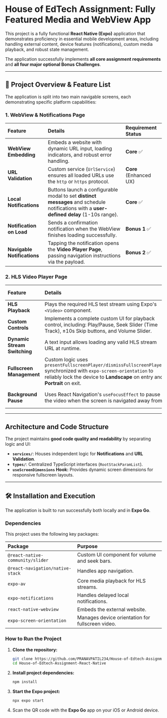 # House of EdTech Assignment: Fully Featured Media and WebView App

This project is a fully functional **React Native (Expo)** application that demonstrates proficiency in essential mobile development areas, including handling external content, device features (notifications), custom media playback, and robust state management.

The application successfully implements **all core assignment requirements** and **all four major optional Bonus Challenges**.

---

## 🚀 Project Overview & Feature List

The application is split into two main navigable screens, each demonstrating specific platform capabilities:

### 1. WebView & Notifications Page

| Feature | Details | Requirement Status |
| :--- | :--- | :--- |
| **WebView Embedding** | Embeds a website with dynamic URL input, loading indicators, and robust error handling. | **Core** ✅ |
| **URL Validation** | Custom service (`UrlService`) ensures all loaded URLs use the `http` or `https` protocol. | **Core** (Enhanced UX) |
| **Local Notifications** | Buttons launch a configurable modal to set **distinct messages** and schedule notifications with a **user-defined delay** ($\text{1-10s}$ range). | **Core** ✅ |
| **Notification on Load** | Sends a confirmation notification when the WebView finishes loading successfully. | **Bonus 1** ✅ |
| **Navigable Notifications**| Tapping the notification opens the **Video Player Page**, passing navigation instructions via the payload. | **Bonus 2** ✅ |

### 2. HLS Video Player Page

| Feature | Details | Requirement Status |
| :--- | :--- | :--- |
| **HLS Playback** | Plays the required HLS test stream using Expo's `<Video>` component. | **Core** ✅ |
| **Custom Controls** | Implements a complete custom UI for playback control, including: Play/Pause, Seek Slider (Time Track), $\pm 10$s Skip buttons, and Volume Slider. | **Bonus 3** ✅ |
| **Dynamic Stream Switching** | A text input allows loading any valid HLS stream URL at runtime. | **Bonus 4** ✅ |
| **Fullscreen Management** | Custom logic uses `presentFullscreenPlayer/dismissFullscreenPlayer` synchronized with `expo-screen-orientation` to reliably lock the device to **Landscape** on entry and **Portrait** on exit. | **Core** ✅ |
| **Background Pause** | Uses React Navigation's `useFocusEffect` to pause the video when the screen is navigated away from. | **Core** (Enhanced UX) |

---

## Architecture and Code Structure

The project maintains **good code quality and readability** by separating logic and UI:

* **`services/`**: Houses independent logic for **Notifications** and **URL Validation**.
* **`types/`**: Centralized TypeScript interfaces (`RootStackParamList`).
* **`useScreenDimensions` Hook:** Provides dynamic screen dimensions for responsive fullscreen layouts.

---

## 🛠️ Installation and Execution

The application is built to run successfully both locally and in **Expo Go**.

### Dependencies

This project uses the following key packages:

| Package | Purpose |
| :--- | :--- |
| `@react-native-community/slider` | Custom UI component for volume and seek bars. |
| `@react-navigation/native-stack` | Handles app navigation. |
| `expo-av` | Core media playback for HLS streams. |
| `expo-notifications` | Handles delayed local notifications. |
| `react-native-webview` | Embeds the external website. |
| `expo-screen-orientation` | Manages device orientation for fullscreen video. |

### How to Run the Project

1.  **Clone the repository:**
    ```bash
    git clone https://github.com/PRANAVPATIL234/House-of-Edtech-Assignment-React-Native.git
    cd House-of-Edtech-Assignment-React-Native
    ```
2.  **Install project dependencies:**
    ```bash
    npm install
    ```
3.  **Start the Expo project:**
    ```bash
    npx expo start
    ```
4.  Scan the QR code with the **Expo Go** app on your iOS or Android device.

